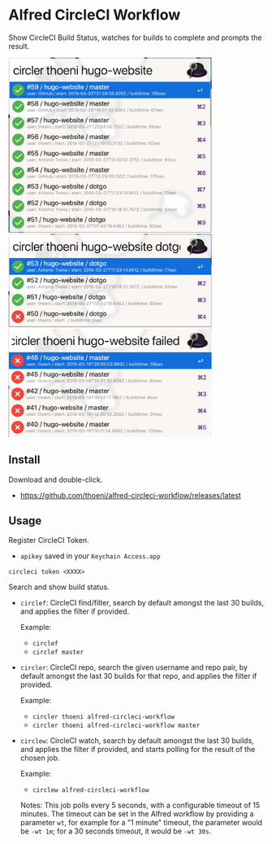 # Alfred CircleCI Workflow

Show CircleCI Build Status, watches for builds to complete and prompts the result.

<img src="./image1.png" width="400"/>
<img src="./image2.png" width="400"/>
<img src="./image3.png" width="400"/>

## Install

Download and double-click.

- https://github.com/thoeni/alfred-circleci-workflow/releases/latest

## Usage

Register CircleCI Token.

- `apikey` saved in your `Keychain Access.app`

```
circleci token <XXXX>
```

Search and show build status.

* `circlef`: CircleCI find/filter, search by default amongst the last 30 builds, and applies the filter if provided.

	Example:
   - `circlef`
   - `circlef master`

* `circler`: CircleCI repo, search the given username and repo pair, by default amongst the last 30 builds for that repo, and applies the filter if provided.

	Example:
	- `circler thoeni alfred-circleci-workflow`
	- `circler thoeni alfred-circleci-workflow master`
	
* `circlew`: CircleCI watch, search by default amongst the last 30 builds, and applies the filter if provided, and starts polling for the result of the chosen job.

	Example:
	- `circlew alfred-circleci-workflow`
	
	Notes: This job polls every 5 seconds, with a configurable timeout of 15
	minutes. The timeout can be set in the Alfred workflow by providing a
	parameter `wt`, for example for a "1 minute" timeout, the parameter would be
	`-wt 1m`; for a 30 seconds timeout, it would be `-wt 30s`.